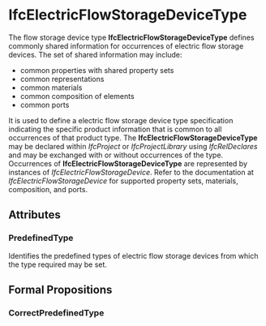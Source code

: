 # IfcElectricFlowStorageDeviceType

The flow storage device type **IfcElectricFlowStorageDeviceType** defines commonly shared information for occurrences of electric flow storage devices. The set of shared information may include:

* common properties with shared property sets
* common representations
* common materials
* common composition of elements
* common ports
<!-- end of definition -->
It is used to define a electric flow storage device type specification indicating the specific product information that is common to all occurrences of that product type. The **IfcElectricFlowStorageDeviceType** may be declared within _IfcProject_ or _IfcProjectLibrary_ using _IfcRelDeclares_ and may be exchanged with or without occurrences of the type. Occurrences of **IfcElectricFlowStorageDeviceType** are represented by instances of _IfcElectricFlowStorageDevice_. Refer to the documentation at _IfcElectricFlowStorageDevice_ for supported property sets, materials, composition, and ports.

## Attributes

### PredefinedType
Identifies the predefined types of electric flow storage devices from which the type required may be set.

## Formal Propositions

### CorrectPredefinedType


